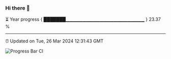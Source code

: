 ### Hi there 👋

⏳ Year progress { ███████▁▁▁▁▁▁▁▁▁▁▁▁▁▁▁▁▁▁▁▁▁▁▁ } 23.37 %

---

⏰ Updated on Tue, 26 Mar 2024 12:31:43 GMT

![Progress Bar CI](https://github.com/ZhaoGui/ZhaoGui/workflows/Progress%20Bar%20CI/badge.svg)
